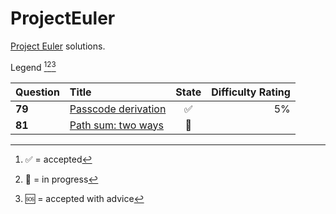 # ProjectEuler
 [Project Euler](https://projecteuler.net/) solutions.

Legend [^1][^2][^3]

[^1]: ✅ = accepted
[^2]: 💬 = in progress
[^3]: 🆘 = accepted with advice

| Question | Title | State | Difficulty Rating
| :- | :- | :-: | -: |
| **79** | [Passcode derivation](https://projecteuler.net/problem=79) | ✅ | 5% |
| **81** | [Path sum: two ways](https://projecteuler.net/problem=81) | 💬 |  |
